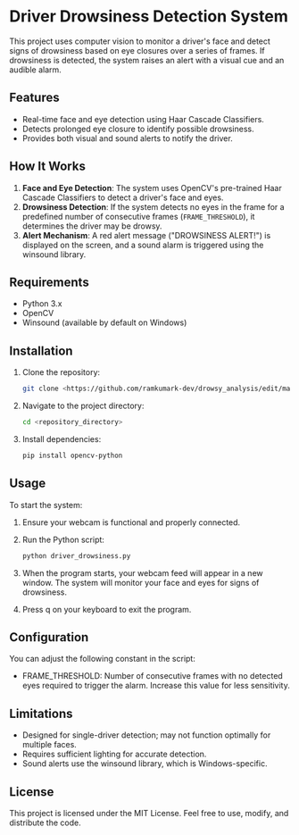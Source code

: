 # Driver Drowsiness Detection System

This project uses computer vision to monitor a driver's face and detect signs of drowsiness based on eye closures over a series of frames. If drowsiness is detected, the system raises an alert with a visual cue and an audible alarm.

## Features
- Real-time face and eye detection using Haar Cascade Classifiers.
- Detects prolonged eye closure to identify possible drowsiness.
- Provides both visual and sound alerts to notify the driver.

## How It Works
1. **Face and Eye Detection**: The system uses OpenCV's pre-trained Haar Cascade Classifiers to detect a driver's face and eyes.
2. **Drowsiness Detection**: If the system detects no eyes in the frame for a predefined number of consecutive frames (`FRAME_THRESHOLD`), it determines the driver may be drowsy.
3. **Alert Mechanism**: A red alert message ("DROWSINESS ALERT!") is displayed on the screen, and a sound alarm is triggered using the winsound library.

## Requirements
- Python 3.x
- OpenCV
- Winsound (available by default on Windows)

## Installation
1. Clone the repository:
   ```bash
   git clone <https://github.com/ramkumark-dev/drowsy_analysis/edit/main>
2. Navigate to the project directory:

   ```bash
   cd <repository_directory>
3. Install dependencies:

   ```bash
   pip install opencv-python

## Usage
To start the system:

1. Ensure your webcam is functional and properly connected.

2. Run the Python script:

   ```bash
   python driver_drowsiness.py
3. When the program starts, your webcam feed will appear in a new window. The system will monitor your face and eyes for signs of drowsiness.

4. Press q on your keyboard to exit the program.

## Configuration
You can adjust the following constant in the script:

- FRAME_THRESHOLD: Number of consecutive frames with no detected eyes required to trigger the alarm. Increase this value for less sensitivity.

## Limitations
- Designed for single-driver detection; may not function optimally for multiple faces.
- Requires sufficient lighting for accurate detection.
- Sound alerts use the winsound library, which is Windows-specific.

## License
This project is licensed under the MIT License. Feel free to use, modify, and distribute the code.


